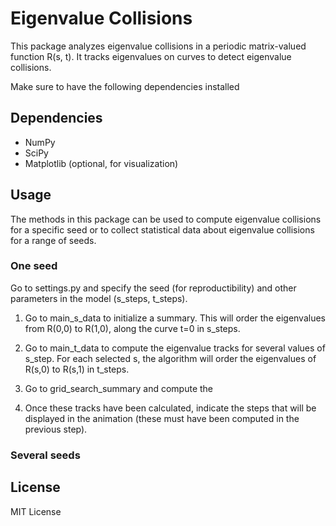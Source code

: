 # Eigenvalue Collisions

This package analyzes eigenvalue collisions in a periodic matrix-valued function R(s, t). It tracks eigenvalues on curves to detect eigenvalue collisions.

Make sure to have the following dependencies installed

## Dependencies
- NumPy
- SciPy
- Matplotlib (optional, for visualization)

## Usage

The methods in this package can be used to compute eigenvalue collisions for a specific seed
or to collect statistical data about eigenvalue collisions for a range of seeds.

### One seed

Go to settings.py and specify the seed (for reproductibility) 
and other parameters in the model (s_steps, t_steps).

1. Go to main_s_data to initialize a summary. This will order the eigenvalues from
R(0,0) to R(1,0), along the curve t=0 in s_steps.

2. Go to main_t_data to compute the eigenvalue tracks for several values of s_step. 
For each selected s, the algorithm will order the eigenvalues of
R(s,0) to R(s,1) in t_steps.

3. Go to grid_search_summary and compute the

4. Once these tracks have been calculated, indicate the steps that will be displayed in the animation (these must have been computed in the previous step).


### Several seeds



## License
MIT License




